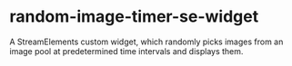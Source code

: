 # random-image-timer-se-widget
A StreamElements custom widget, which randomly picks images from an image pool at predetermined time intervals and displays them.
